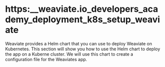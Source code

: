 # https:\_\_weaviate.io_developers_academy_deployment_k8s_setup_weaviate

Weaviate provides a Helm chart that you can use to deploy Weaviate on Kubernetes. This section will show you how to use the Helm chart to deploy the app on a Kuberne cluster. We will use this chart to create a configuration file for the Weaviates app.
